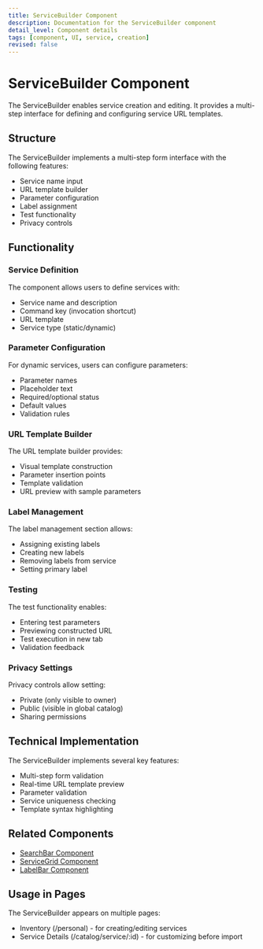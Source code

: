 ```yaml
---
title: ServiceBuilder Component
description: Documentation for the ServiceBuilder component
detail_level: Component details
tags: [component, UI, service, creation]
revised: false
---
```


# ServiceBuilder Component

The ServiceBuilder enables service creation and editing. It provides a multi-step interface for defining and configuring service URL templates.

## Structure

The ServiceBuilder implements a multi-step form interface with the following features:

- Service name input
- URL template builder
- Parameter configuration
- Label assignment
- Test functionality
- Privacy controls

## Functionality

### Service Definition

The component allows users to define services with:

- Service name and description
- Command key (invocation shortcut)
- URL template
- Service type (static/dynamic)

### Parameter Configuration

For dynamic services, users can configure parameters:

- Parameter names
- Placeholder text
- Required/optional status
- Default values
- Validation rules

### URL Template Builder

The URL template builder provides:

- Visual template construction
- Parameter insertion points
- Template validation
- URL preview with sample parameters

### Label Management

The label management section allows:

- Assigning existing labels
- Creating new labels
- Removing labels from service
- Setting primary label

### Testing

The test functionality enables:

- Entering test parameters
- Previewing constructed URL
- Test execution in new tab
- Validation feedback

### Privacy Settings

Privacy controls allow setting:

- Private (only visible to owner)
- Public (visible in global catalog)
- Sharing permissions

## Technical Implementation

The ServiceBuilder implements several key features:

- Multi-step form validation
- Real-time URL template preview
- Parameter validation
- Service uniqueness checking
- Template syntax highlighting

## Related Components

- [SearchBar Component](SearchBar.md)
- [ServiceGrid Component](ServiceGrid.md)
- [LabelBar Component](LabelBar.md)

## Usage in Pages

The ServiceBuilder appears on multiple pages:

- Inventory (/personal) - for creating/editing services
- Service Details (/catalog/service/:id) - for customizing before import
